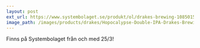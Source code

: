 ```yaml
---
layout: post
ext_url: https://www.systembolaget.se/produkt/ol/drakes-brewing-1085015/
image_path: /images/products/drakes/Hopocalypse-Double-IPA-Drakes-Brewing.jpg
---
```


Finns på Systembolaget från och med 25/3!
